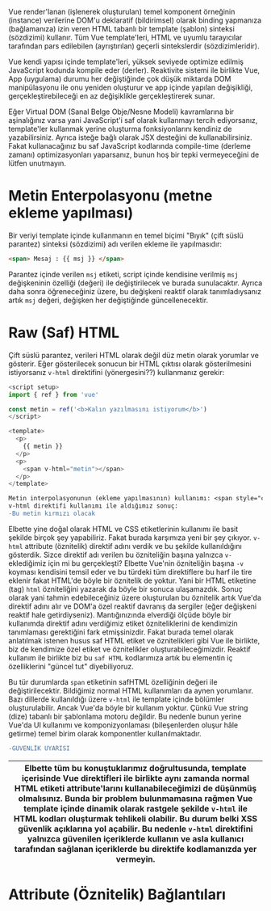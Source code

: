 Vue render'lanan (işlenerek oluşturulan) temel komponent örneğinin (instance) verilerine DOM'u deklaratif (bildirimsel) olarak binding yapmanıza (bağlamanıza) izin veren HTML tabanlı bir template (şablon) sinteksi (sözdizimi) kullanır. Tüm Vue template'leri, HTML ve uyumlu tarayıcılar tarafından pars edilebilen (ayrıştırılan) geçerli sintekslerdir (sözdizimleridir). 

Vue kendi yapısı içinde template'leri, yüksek seviyede optimize edilmiş JavaScript kodunda kompile eder (derler). Reaktivite sistemi ile birlikte Vue, App (uygulama) durumu her değiştiğinde çok düşük miktarda DOM manipülasyonu ile onu yeniden oluşturur ve app içinde yapılan değişikliği, gerçekleştirebileceği en az değişiklikle gerçekleştirerek sunar. 

Eğer Virtual DOM (Sanal Belge Obje/Nesne Modeli) kavramlarına bir aşinalığınız varsa yani JavaScript'i saf olarak kullanmayı tercih ediyorsanız, template'ler kullanmak yerine oluşturma fonksiyonlarını kendiniz de yazabilirsiniz. Ayrıca isteğe bağlı olarak JSX desteğini de kullanabilirsiniz. Fakat kullanacağınız bu saf JavaScript kodlarında compile-time (derleme zamanı) optimizasyonları yaparsanız, bunun hoş bir tepki vermeyeceğini de lütfen unutmayın. 

# Metin Enterpolasyonu (metne ekleme yapılması)

Bir veriyi template içinde kullanmanın en temel biçimi "Bıyık" (çift süslü parantez) sinteksi (sözdizimi) adı verilen ekleme ile yapılmasıdır: 

```html
<span> Mesaj : {{ msj }} </span>
```
Parantez içinde verilen `msj` etiketi, script içinde kendisine verilmiş `msj` değişkeninin özelliği (değeri) ile değiştirilecek ve burada sunulacaktır. Ayrıca daha sonra öğreneceğiniz üzere, bu değişkeni reaktif olarak tanımladıysanız artık `msj` değeri, değişken her değiştiğinde güncellenecektir.

# Raw (Saf) HTML
Çift süslü parantez, verileri HTML olarak değil düz metin olarak yorumlar ve gösterir. Eğer gösterilecek sonucun bir HTML çıktısı olarak gösterilmesini istiyorsanız `v-html` direktifini (yönergesini??) kullanmanız gerekir:

```javascript
<script setup>
import { ref } from 'vue'

const metin = ref('<b>Kalın yazılmasını istiyorum</b>')
</script>

<template>
  <p>
    {{ metin }}
  </p>
  <p>
    <span v-html="metin"></span>
  </p>
</template>
```

```diff 
Metin interpolasyonunun (ekleme yapılmasının) kullanımı: <span style="color:red">Bu metin kırmızı olacak</span>
v-html direktifi kullanımı ile aldığımız sonuç: 
-Bu metin kırmızı olacak 
```
Elbette yine doğal olarak HTML ve CSS etiketlerinin kullanımı ile basit şekilde birçok şey yapabiliriz. Fakat burada karşımıza yeni bir şey çıkıyor. `v-html` attribute (öznitelik) direktif adını verdik ve bu şekilde kullanıldığını gösterdik. Sizce direktif adı verilen bu özniteliğin başına yalnızca `v-` eklediğimiz için mi bu gerçekleşti? Elbette Vue'nin özniteliğin başına `-v` koyması kendisini temsil eder ve bu türdeki tüm direktiflere bu harf ile tire eklenir fakat HTML'de böyle bir öznitelik de yoktur. Yani bir HTML etiketine (tag) `html`  özniteliğini yazarak da böyle bir sonuca ulaşamazdık. Sonuç olarak yani tahmin edebileceğiniz üzere oluşturulan bu öznitelik artık Vue'da direktif adını alır ve DOM'a özel reaktif davranış da sergiler (eğer değişkeni reaktif hale getirdiyseniz). Mantığınızında elverdiği ölçüde böyle bir kullanımda direktif adını verdiğimiz etiket özniteliklerini de kendimizin tanımlaması gerektiğini fark etmişsinizdir. Fakat burada temel olarak anlatılmak istenen husus saf HTML etiket ve öznitelikleri gibi Vue ile birlikte, biz de kendimize özel etiket ve öznitelikler oluşturabileceğimizdir. Reaktif kullanım ile birlikte biz bu `saf HTML` kodlarımıza artık bu elementin iç özelliklerini "güncel tut" diyebiliyoruz.   

Bu tür durumlarda `span` etiketinin safHTML özelliğinin değeri ile değiştirilecektir. Bildiğimiz normal HTML kullanımları da aynen yorumlanır. Bazı dillerde kullanıldığı üzere `v-html` ile template içinde bölümler oluşturulabilir. Ancak Vue'da böyle bir kullanım yoktur. Çünkü Vue string (dize) tabanlı bir şablonlama motoru değildir. Bu nedenle bunun yerine Vue'da UI kullanımı ve komponizyonlaması (bileşenlerden oluşur hâle getirme) temel birim olarak komponentler kullanılmaktadır. 


```diff 
-GÜVENLİK UYARISI 
``` 
|Elbette tüm bu konuştuklarımız doğrultusunda, template içerisinde Vue direktifleri ile birlikte aynı zamanda normal HTML etiketi attribute'larını kullanabileceğimizi de düşünmüş olmalısınız. Bunda bir problem bulunmamasına rağmen Vue template içinde dinamik olarak rastgele şekilde `v-html` ile HTML kodları oluşturmak tehlikeli olabilir. Bu durum belki XSS güvenlik açıklarına yol açabilir. Bu nedenle `v-html` direktifini yalnızca güvenilen içeriklerde kullanın ve asla kullanıcı tarafından sağlanan içeriklerde bu direktife kodlamanızda yer vermeyin. |
|---|

# Attribute (Öznitelik) Bağlantıları



